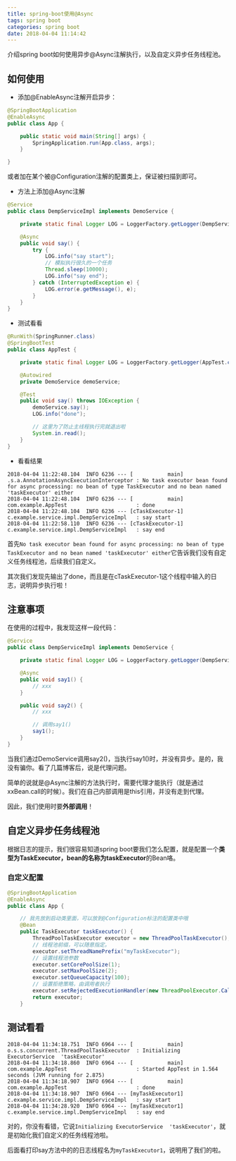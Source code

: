 ```yaml
---
title: spring-boot使用@Async
tags: spring boot
categories: spring boot
date: 2018-04-04 11:14:42
---
```

介绍spring boot如何使用异步@Async注解执行，以及自定义异步任务线程池。
<!-- more -->

## 如何使用

* 添加@EnableAsync注解开启异步：
```java
@SpringBootApplication
@EnableAsync
public class App {

	public static void main(String[] args) {
        SpringApplication.run(App.class, args);
    }

}
```
或者加在某个被@Configuration注解的配置类上，保证被扫描到即可。

* 方法上添加@Async注解
```java
@Service
public class DempServiceImpl implements DemoService {

    private static final Logger LOG = LoggerFactory.getLogger(DempServiceImpl.class);

    @Async
    public void say() {
        try {
            LOG.info("say start");
            // 模拟执行很久的一个任务
            Thread.sleep(10000);
            LOG.info("say end");
        } catch (InterruptedException e) {
            LOG.error(e.getMessage(), e);
        }
    }
}
```

* 测试看看
```java
@RunWith(SpringRunner.class)
@SpringBootTest
public class AppTest {

    private static final Logger LOG = LoggerFactory.getLogger(AppTest.class);

    @Autowired
    private DemoService demoService;

    @Test
    public void say() throws IOException {
        demoService.say();
        LOG.info("done");

        // 这里为了防止主线程执行完就退出啦
        System.in.read();
    }
}
```

* 看看结果
```
2018-04-04 11:22:48.104  INFO 6236 --- [           main] .s.a.AnnotationAsyncExecutionInterceptor : No task executor bean found for async processing: no bean of type TaskExecutor and no bean named 'taskExecutor' either
2018-04-04 11:22:48.104  INFO 6236 --- [           main] com.example.AppTest                      : done
2018-04-04 11:22:48.104  INFO 6236 --- [cTaskExecutor-1] c.example.service.impl.DempServiceImpl   : say start
2018-04-04 11:22:58.110  INFO 6236 --- [cTaskExecutor-1] c.example.service.impl.DempServiceImpl   : say end
```
首先`No task executor bean found for async processing: no bean of type TaskExecutor and no bean named 'taskExecutor' either`它告诉我们没有自定义任务线程池，后续我们自定义。

其次我们发现先输出了done，而且是在cTaskExecutor-1这个线程中输入的日志，说明异步执行啦！

## 注意事项

在使用的过程中，我发现这样一段代码：
```java
@Service
public class DempServiceImpl implements DemoService {

    private static final Logger LOG = LoggerFactory.getLogger(DempServiceImpl.class);

    @Async
    public void say1() {
        // xxx
    }

    public void say2() {
        // xxx

        // 调用say1()
        say1();
    }
}
```
当我们通过DemoService调用say2()，当执行say1()时，并没有异步。是的，我没有骗你。看了几篇博客后，说是代理问题。

简单的说就是@Async注解的方法执行时，需要代理才能执行（就是通过xxBean.call的时候）。我们在自己内部调用是this引用，并没有走到代理。

因此，我们使用时要**外部调用**！

## 自定义异步任务线程池

根据日志的提示，我们很容易知道spring boot要我们怎么配置，就是配置一个**类型为TaskExecutor，bean的名称为taskExecutor**的Bean咯。

### 自定义配置

```java
@SpringBootApplication
@EnableAsync
public class App {

    // 我先放到启动类里面，可以放到@Configuration标注的配置类中哦
    @Bean
    public TaskExecutor taskExecutor() {
        ThreadPoolTaskExecutor executor = new ThreadPoolTaskExecutor();
        // 线程池前缀，可以随意指定。
        executor.setThreadNamePrefix("myTaskExecutor");
        // 设置线程池参数
        executor.setCorePoolSize(1);
        executor.setMaxPoolSize(2);
        executor.setQueueCapacity(100);
        // 设置拒绝策略，由调用者执行
        executor.setRejectedExecutionHandler(new ThreadPoolExecutor.CallerRunsPolicy());
        return executor;
    }
```

## 测试看看

```
2018-04-04 11:34:18.751  INFO 6964 --- [           main] o.s.s.concurrent.ThreadPoolTaskExecutor  : Initializing ExecutorService  'taskExecutor'
2018-04-04 11:34:18.860  INFO 6964 --- [           main] com.example.AppTest                      : Started AppTest in 1.564 seconds (JVM running for 2.875)
2018-04-04 11:34:18.907  INFO 6964 --- [           main] com.example.AppTest                      : done
2018-04-04 11:34:18.907  INFO 6964 --- [myTaskExecutor1] c.example.service.impl.DempServiceImpl   : say start
2018-04-04 11:34:28.920  INFO 6964 --- [myTaskExecutor1] c.example.service.impl.DempServiceImpl   : say end
```
对的，你没有看错，它说`Initializing ExecutorService  'taskExecutor'`，就是初始化我们自定义的任务线程池啦。

后面看打印say方法中的的日志线程名为`myTaskExecutor1`，说明用了我们的啦。